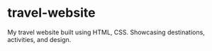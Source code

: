 # travel-website
My travel website built using HTML, CSS. Showcasing destinations, activities, and design.
